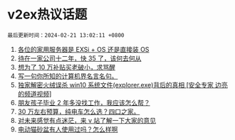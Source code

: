 # v2ex热议话题

`最后更新时间：2024-02-21 13:02:11 +0800`

1. [各位的家用服务器是 EXSi + OS 还是直接装 OS](https://www.v2ex.com/t/1016954)
1. [待在一家公司十二年，快 35 了，该何去何从](https://www.v2ex.com/t/1017090)
1. [想为了 10 万补贴买老破小，求骂醒](https://www.v2ex.com/t/1016894)
1. [写一句你所知的计算机界名言名句。](https://www.v2ex.com/t/1017108)
1. [独家解密火绒误杀 win10 系统文件(explorer.exe)背后的真相 [安全专家 边亮 的频道视频]](https://www.v2ex.com/t/1016836)
1. [朋友孩子毕业 2 年多没找工作，我应该怎么帮？](https://www.v2ex.com/t/1017030)
1. [30 万左右预算，纯电车怎么选？四口之家。](https://www.v2ex.com/t/1016861)
1. [对未来感觉有点迷茫，来 v 站了解一下大家的意见](https://www.v2ex.com/t/1016900)
1. [电动猫砂盆有人使用过吗？怎么样啊](https://www.v2ex.com/t/1016863)

